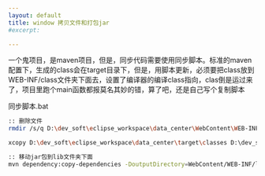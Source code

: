 ```yaml
---
layout: default
title: window 拷贝文件和打包jar
#excerpt: 

---
```


一个鬼项目，是maven项目，但是，同步代码需要使用同步脚本。标准的maven配置下，生成的class会在target目录下，但是，用脚本更新，必须要把class放到WEB-INF/class文件夹下面去，设置了编译器的编译class指向，clas倒是运过来了，项目里跑个main函数都报莫名其妙的错，算了吧，还是自己写个复制脚本

同步脚本.bat

```bash
:: 删除文件
rmdir /s/q D:\dev_soft\eclipse_workspace\data_center\WebContent\WEB-INF\classes\

xcopy D:\dev_soft\eclipse_workspace\data_center\target\classes D:\dev_soft\eclipse_workspace\data_center\WebContent\WEB-INF\classes\ /e

:: 移动jar包到lib文件夹下面
mvn dependency:copy-dependencies -DoutputDirectory=WebContent/WEB-INF/lib   -DincludeScope=runtime
```



  

